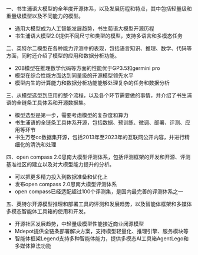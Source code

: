 一、书生浦语大模型的全年度开源体系，以及发展历程和特点，其中包括轻量级和重量级模型以及不同能力的模型。
  - 通用大模型成为人工智能发展趋势，书生葡语大模型开源历程
  - 书生浦语大模型2.0提供不同尺寸和类型的模型，支持多语言和多模态任务

二、英特尔二模型在各种能力评测中的表现，包括语言知识、推理、数学、代码等方面，同时还介绍了模型的应用和数据分析功能。
  - 20B模型在推理数学代码等方面的性能优于GP3.5和germini pro
  - 模型在综合性能方面达到同量级的开源模型领先水平
  - 模型内生的计算能力和数据分析功能能够处理复杂的任务和数据分析

三、从模型选型到应用的整个流程，以及各个环节需要做的事情，并介绍了书生浦语的全链条工具体系和开源数据集。
  - 模型选型是第一步，需要考虑模型的复杂度和算力
  - 书生浦语的全链条工具体系开源，包括数据、预训练、微调、部署、评测、应用等环节
  - 书生万卷cc数据集开源，包括2013年至2023年的互联网公开内容，并进行精细化的清洗和处理

四、open compass 2.0思南大模型评测体系，包括评测框架的开发和开源、评测基准社区的建立以及对大模型能力提升的分析。
  - 可以把更多精力投入到数据准备和优化上
  - 发布open compass 2.0思南大模型评测体系
  - open compass已经适配超过100个评测集，是国内最完善的评测体系之一

五、英特尔开源模型推理和部署工具的评测和发展趋势，以及智能体框架和多媒体多模态智能体工具箱的使用和开发。
  - 开源社区发展趋势，中轻量级模型性能接近商业闭源模型
  - Mdepot提供全链条部署解决方案，支持模型轻量化、推理引擎、服务模块等
  - 智能体框架Legend支持多种智能体能力，提供多模态AI工具箱AgentLego和多媒体算法功能
